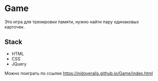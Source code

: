 # Game

Это игра для тренировки памяти, нужно найти пару одинаковых карточек.

## Stack
- HTML
- CSS
- JQuery

Можно поиграть по ссылке https://nidoveralis.github.io/Game/index.html
